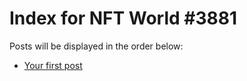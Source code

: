 # Index for NFT World #3881
Posts will be displayed in the order below:

- [Your first post](./001-first.md)

